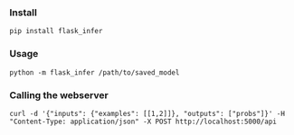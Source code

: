 ### Install

```
pip install flask_infer
```

### Usage

```
python -m flask_infer /path/to/saved_model
```

### Calling the webserver

```
curl -d '{"inputs": {"examples": [[1,2]]}, "outputs": ["probs"]}' -H "Content-Type: application/json" -X POST http://localhost:5000/api
```
